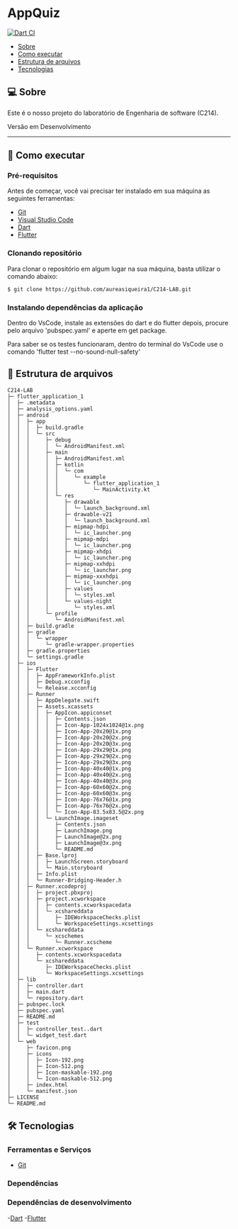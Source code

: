 # AppQuiz

[![Dart CI](https://github.com/aureasiqueira1/AppQuiz/actions/workflows/dart.yml/badge.svg)](https://github.com/aureasiqueira1/AppQuiz/actions/workflows/dart.yml)

- [Sobre](#-sobre)
- [Como executar](#-como-executar)
- [Estrutura de arquivos](#-estrutura-de-arquivos)
- [Tecnologias](#-tecnologias)


## 💻 Sobre

Este é o nosso projeto do laboratório de Engenharia de software (C214).  

Versão em Desenvolvimento <br/>

---

## 🚀 Como executar

### Pré-requisitos

Antes de começar, você vai precisar ter instalado em sua máquina as seguintes ferramentas:

- [Git](https://git-scm.com/)
- [Visual Studio Code](https://code.visualstudio.com/)
- [Dart](https://dart.dev)
- [Flutter](https://flutter.dev)


### Clonando repositório

Para clonar o repositório em algum lugar na sua máquina, basta utilizar o comando abaixo:
```bash
$ git clone https://github.com/aureasiqueira1/C214-LAB.git
```

### Instalando dependências da aplicação
Dentro do VsCode, instale as extensões do dart e do flutter
depois, procure pelo arquivo 'pubspec.yaml' e aperte em get package.

Para saber se os testes funcionaram, dentro do terminal do VsCode use o comando 'flutter test --no-sound-null-safety'

## 📁 Estrutura de arquivos



```
C214-LAB
├─ flutter_application_1
│  ├─ .metadata
│  ├─ analysis_options.yaml
│  ├─ android
│  │  ├─ app
│  │  │  ├─ build.gradle
│  │  │  └─ src
│  │  │     ├─ debug
│  │  │     │  └─ AndroidManifest.xml
│  │  │     ├─ main
│  │  │     │  ├─ AndroidManifest.xml
│  │  │     │  ├─ kotlin
│  │  │     │  │  └─ com
│  │  │     │  │     └─ example
│  │  │     │  │        └─ flutter_application_1
│  │  │     │  │           └─ MainActivity.kt
│  │  │     │  └─ res
│  │  │     │     ├─ drawable
│  │  │     │     │  └─ launch_background.xml
│  │  │     │     ├─ drawable-v21
│  │  │     │     │  └─ launch_background.xml
│  │  │     │     ├─ mipmap-hdpi
│  │  │     │     │  └─ ic_launcher.png
│  │  │     │     ├─ mipmap-mdpi
│  │  │     │     │  └─ ic_launcher.png
│  │  │     │     ├─ mipmap-xhdpi
│  │  │     │     │  └─ ic_launcher.png
│  │  │     │     ├─ mipmap-xxhdpi
│  │  │     │     │  └─ ic_launcher.png
│  │  │     │     ├─ mipmap-xxxhdpi
│  │  │     │     │  └─ ic_launcher.png
│  │  │     │     ├─ values
│  │  │     │     │  └─ styles.xml
│  │  │     │     └─ values-night
│  │  │     │        └─ styles.xml
│  │  │     └─ profile
│  │  │        └─ AndroidManifest.xml
│  │  ├─ build.gradle
│  │  ├─ gradle
│  │  │  └─ wrapper
│  │  │     └─ gradle-wrapper.properties
│  │  ├─ gradle.properties
│  │  └─ settings.gradle
│  ├─ ios
│  │  ├─ Flutter
│  │  │  ├─ AppFrameworkInfo.plist
│  │  │  ├─ Debug.xcconfig
│  │  │  └─ Release.xcconfig
│  │  ├─ Runner
│  │  │  ├─ AppDelegate.swift
│  │  │  ├─ Assets.xcassets
│  │  │  │  ├─ AppIcon.appiconset
│  │  │  │  │  ├─ Contents.json
│  │  │  │  │  ├─ Icon-App-1024x1024@1x.png
│  │  │  │  │  ├─ Icon-App-20x20@1x.png
│  │  │  │  │  ├─ Icon-App-20x20@2x.png
│  │  │  │  │  ├─ Icon-App-20x20@3x.png
│  │  │  │  │  ├─ Icon-App-29x29@1x.png
│  │  │  │  │  ├─ Icon-App-29x29@2x.png
│  │  │  │  │  ├─ Icon-App-29x29@3x.png
│  │  │  │  │  ├─ Icon-App-40x40@1x.png
│  │  │  │  │  ├─ Icon-App-40x40@2x.png
│  │  │  │  │  ├─ Icon-App-40x40@3x.png
│  │  │  │  │  ├─ Icon-App-60x60@2x.png
│  │  │  │  │  ├─ Icon-App-60x60@3x.png
│  │  │  │  │  ├─ Icon-App-76x76@1x.png
│  │  │  │  │  ├─ Icon-App-76x76@2x.png
│  │  │  │  │  └─ Icon-App-83.5x83.5@2x.png
│  │  │  │  └─ LaunchImage.imageset
│  │  │  │     ├─ Contents.json
│  │  │  │     ├─ LaunchImage.png
│  │  │  │     ├─ LaunchImage@2x.png
│  │  │  │     ├─ LaunchImage@3x.png
│  │  │  │     └─ README.md
│  │  │  ├─ Base.lproj
│  │  │  │  ├─ LaunchScreen.storyboard
│  │  │  │  └─ Main.storyboard
│  │  │  ├─ Info.plist
│  │  │  └─ Runner-Bridging-Header.h
│  │  ├─ Runner.xcodeproj
│  │  │  ├─ project.pbxproj
│  │  │  ├─ project.xcworkspace
│  │  │  │  ├─ contents.xcworkspacedata
│  │  │  │  └─ xcshareddata
│  │  │  │     ├─ IDEWorkspaceChecks.plist
│  │  │  │     └─ WorkspaceSettings.xcsettings
│  │  │  └─ xcshareddata
│  │  │     └─ xcschemes
│  │  │        └─ Runner.xcscheme
│  │  └─ Runner.xcworkspace
│  │     ├─ contents.xcworkspacedata
│  │     └─ xcshareddata
│  │        ├─ IDEWorkspaceChecks.plist
│  │        └─ WorkspaceSettings.xcsettings
│  ├─ lib
│  │  ├─ controller.dart
│  │  ├─ main.dart
│  │  └─ repository.dart
│  ├─ pubspec.lock
│  ├─ pubspec.yaml
│  ├─ README.md
│  ├─ test
│  │  ├─ controller_test..dart
│  │  └─ widget_test.dart
│  └─ web
│     ├─ favicon.png
│     ├─ icons
│     │  ├─ Icon-192.png
│     │  ├─ Icon-512.png
│     │  ├─ Icon-maskable-192.png
│     │  └─ Icon-maskable-512.png
│     ├─ index.html
│     └─ manifest.json
├─ LICENSE
└─ README.md

```


## 🛠 Tecnologias

### Ferramentas e Serviços
- [Git](https://git-scm.com/)



### Dependências 


### Dependências de desenvolvimento
-[Dart](https://dart.dev/tools/vs-code)
-[Flutter](https://flutter.dev/docs/development/tools/vs-code)

